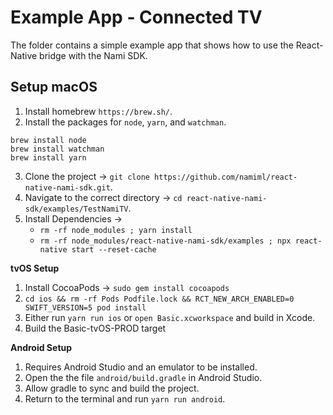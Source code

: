 # Example App - Connected TV
The folder contains a simple example app that shows how to use the React-Native bridge with the Nami SDK.

## Setup macOS

1. Install homebrew `https://brew.sh/`.
2. Install the packages for `node`, `yarn`, and `watchman`.
```
brew install node
brew install watchman
brew install yarn
```
3. Clone the project -> `git clone https://github.com/namiml/react-native-nami-sdk.git`.
4. Navigate to the correct directory -> `cd react-native-nami-sdk/examples/TestNamiTV`.
5. Install Dependencies ->
   - `rm -rf node_modules ; yarn install`
   - `rm -rf node_modules/react-native-nami-sdk/examples ; npx react-native start --reset-cache`

**tvOS Setup**

1. Install CocoaPods -> `sudo gem install cocoapods`
2. `cd ios && rm -rf Pods Podfile.lock && RCT_NEW_ARCH_ENABLED=0 SWIFT_VERSION=5 pod install`
3. Either run `yarn run ios` or `open Basic.xcworkspace` and build in Xcode.
4. Build the Basic-tvOS-PROD target

**Android Setup**

1. Requires Android Studio and an emulator to be installed.
2. Open the the file `android/build.gradle` in Android Studio.
3. Allow gradle to sync and build the project.
4. Return to the terminal and run `yarn run android`.
